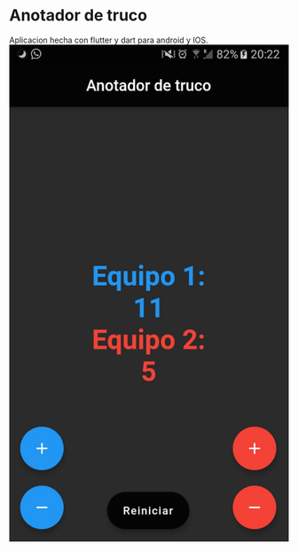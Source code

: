 # Anotador de truco

Aplicacion hecha con flutter y dart para android y IOS.
![Preview Image](anotador-preview.JPEG)
